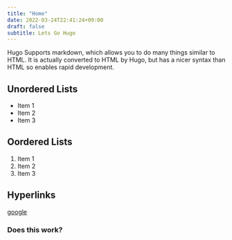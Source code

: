 ```yaml
---
title: "Home"
date: 2022-03-24T22:41:24+09:00
draft: false
subtitle: Lets Go Hugo
---
```

Hugo Supports markdown, which allows you to do many things similar to HTML. It is actually converted to HTML by Hugo, but has a nicer syntax than HTML so enables rapid development.

## Unordered Lists

- Item 1
- Item 2
- Item 3

## Oordered Lists

1. Item 1
1. Item 2
1. Item 3

## Hyperlinks

[google](www.google.com)

<h3> Does this work?</h3>
